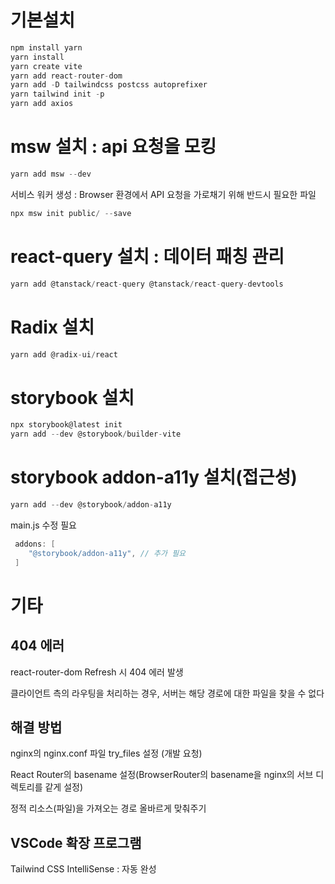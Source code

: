 # 기본설치
```c
npm install yarn
yarn install
yarn create vite
yarn add react-router-dom
yarn add -D tailwindcss postcss autoprefixer
yarn tailwind init -p
yarn add axios
```
# msw 설치 : api 요청을 모킹
```c
yarn add msw --dev
```
서비스 워커 생성 : Browser 환경에서 API 요청을 가로채기 위해 반드시 필요한 파일
```c
npx msw init public/ --save
```
# react-query 설치 : 데이터 패칭 관리
```c
yarn add @tanstack/react-query @tanstack/react-query-devtools
```
# Radix 설치
```c
yarn add @radix-ui/react
```
# storybook 설치
```c
npx storybook@latest init
yarn add --dev @storybook/builder-vite
```
# storybook addon-a11y 설치(접근성)
```c
yarn add --dev @storybook/addon-a11y
```
main.js 수정 필요
```c
 addons: [
	"@storybook/addon-a11y", // 추가 필요
 ]
```

# 기타
## 404 에러
react-router-dom Refresh 시 404 에러 발생

클라이언트 측의 라우팅을 처리하는 경우, 서버는 해당 경로에 대한 파일을 찾을 수 없다 


## 해결 방법
nginx의 nginx.conf 파일 try_files 설정 (개발 요청)

React Router의 basename 설정(BrowserRouter의 basename을 nginx의 서브 디렉토리를 같게 설정)

정적 리소스(파일)을 가져오는 경로 올바르게 맞춰주기 

## VSCode 확장 프로그램 
Tailwind CSS IntelliSense : 자동 완성




